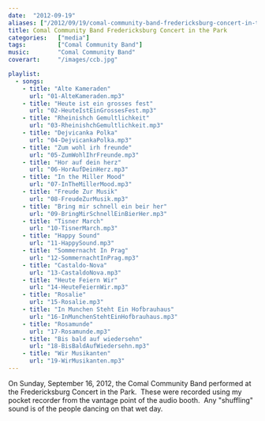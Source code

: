 ```yaml
---
date:  "2012-09-19"
aliases: ["/2012/09/19/comal-community-band-fredericksburg-concert-in-the-park/"]
title: Comal Community Band Fredericksburg Concert in the Park
categories:   ["media"]
tags:         ["Comal Community Band"]
music:        "Comal Community Band"
coverart:     "/images/ccb.jpg"

playlist:
  - songs:
    - title: "Alte Kameraden"
      url: "01-AlteKameraden.mp3"
    - title: "Heute ist ein grosses fest"
      url: "02-HeuteIstEinGrossesFest.mp3"
    - title: "Rheinishch Gemultlichkeit"
      url: "03-RheinishchGemultlichkeit.mp3"
    - title: "Dejvicanka Polka"
      url: "04-DejvicankaPolka.mp3"
    - title: "Zum wohl irh freunde"
      url: "05-ZumWohlIhrFreunde.mp3"
    - title: "Hor auf dein herz"
      url: "06-HorAufDeinHerz.mp3"
    - title: "In the Miller Mood"
      url: "07-InTheMillerMood.mp3"
    - title: "Freude Zur Musik"
      url: "08-FreudeZurMusik.mp3"
    - title: "Bring mir schnell ein beir her"
      url: "09-BringMirSchnellEinBierHer.mp3"
    - title: "Tisner March"
      url: "10-TisnerMarch.mp3"
    - title: "Happy Sound"
      url: "11-HappySound.mp3"
    - title: "Sommernacht In Prag"
      url: "12-SommernachtInPrag.mp3"
    - title: "Castaldo-Nova"
      url: "13-CastaldoNova.mp3"
    - title: "Heute Feiern Wir"
      url: "14-HeuteFeiernWir.mp3"
    - title: "Rosalie"
      url: "15-Rosalie.mp3"
    - title: "In Munchen Steht Ein Hofbrauhaus"
      url: "16-InMunchenStehtEinHofbrauhaus.mp3"
    - title: "Rosamunde"
      url: "17-Rosamunde.mp3"
    - title: "Bis bald auf wiedersehn"
      url: "18-BisBaldAufWiedersehn.mp3"
    - title: "Wir Musikanten"
      url: "19-WirMusikanten.mp3"
---
```

On Sunday, September 16, 2012, the Comal Community Band performed at the Fredericksburg Concert in the Park.  These were recorded using my pocket recorder from the vantage point of the audio booth.  Any "shuffling" sound is of the people dancing on that wet day.
